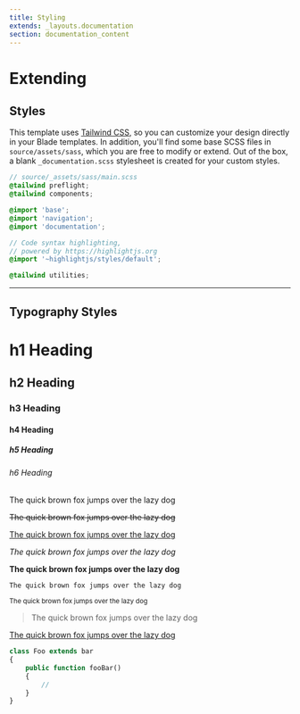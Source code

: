 ```yaml
---
title: Styling
extends: _layouts.documentation
section: documentation_content
---
```

# Extending

## Styles

This template uses [Tailwind CSS](https://tailwindcss.com), so you can customize your design directly in your Blade templates. In addition, you'll find some base SCSS files in `source/assets/sass`, which you are free to modify or extend. Out of the box, a blank `_documentation.scss` stylesheet is created for your custom styles.

```scss
// source/_assets/sass/main.scss
@tailwind preflight;
@tailwind components;

@import 'base';
@import 'navigation';
@import 'documentation';

// Code syntax highlighting,
// powered by https://highlightjs.org
@import '~highlightjs/styles/default';

@tailwind utilities;
```

---

## Typography Styles

# h1 Heading
## h2 Heading
### h3 Heading
#### h4 Heading
##### h5 Heading
###### h6 Heading

The quick brown fox jumps over the lazy dog

<s>The quick brown fox jumps over the lazy dog</s>

<u>The quick brown fox jumps over the lazy dog</u>

_The quick brown fox jumps over the lazy dog_

**The quick brown fox jumps over the lazy dog**

`The quick brown fox jumps over the lazy dog`

<small>The quick brown fox jumps over the lazy dog</small>

> The quick brown fox jumps over the lazy dog

[The quick brown fox jumps over the lazy dog](#)

```php
class Foo extends bar
{
    public function fooBar()
    {
        //
    }
}
```

